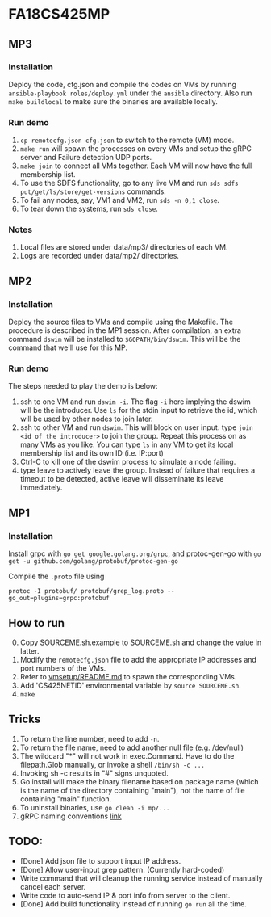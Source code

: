 # FA18CS425MP

## MP3

### Installation

Deploy the code, cfg.json and compile the codes on VMs by running `ansible-playbook roles/deploy.yml` under the `ansible` directory. Also run `make buildlocal` to make sure the binaries are available locally.

### Run demo

1. `cp remotecfg.json cfg.json` to switch to the remote (VM) mode.
2. `make run` will spawn the processes on every VMs and setup the gRPC server and Failure detection UDP ports.
3. `make join` to connect all VMs together. Each VM will now have the full membership list.
4. To use the SDFS functionality, go to any live VM and run `sds sdfs put/get/ls/store/get-versions` commands.
5. To fail any nodes, say, VM1 and VM2, run `sds -n 0,1 close`.
6. To tear down the systems, run `sds close`.

### Notes

1. Local files are stored under data/mp3/ directories of each VM.
2. Logs are recorded under data/mp2/ directories.

## MP2

### Installation

Deploy the source files to VMs and compile using the Makefile. The procedure is described in the MP1 session. After compilation, an extra command `dswim` will be installed to `$GOPATH/bin/dswim`. This will be the command that we'll use for this MP.

### Run demo

The steps needed to play the demo is below:
1. ssh to one VM and run `dswim -i`. The flag `-i` here implying the dswim will be the introducer. Use `ls` for the stdin input to retrieve the id, which will be used by other nodes to join later.
2. ssh to other VM and run `dswim`. This will block on user input. type `join <id of the introducer>` to join the group. Repeat this process on as many VMs as you like. You can type `ls` in any VM to get its local membership list and its own ID (i.e. IP:port)
3. Ctrl-C to kill one of the dswim process to simulate a node failing.
4. type leave to actively leave the group. Instead of failure that requires a timeout to be detected, active leave will disseminate its leave immediately.

## MP1

### Installation

Install grpc with
`go get google.golang.org/grpc`, and protoc-gen-go with `go get -u github.com/golang/protobuf/protoc-gen-go`

Compile the `.proto` file using

`protoc -I protobuf/ protobuf/grep_log.proto --go_out=plugins=grpc:protobuf`

## How to run

0. Copy SOURCEME.sh.example to SOURCEME.sh and change the value in latter.
1. Modify the `remotecfg.json` file to add the appropriate IP addresses and port numbers of the VMs.
2. Refer to [vmsetup/README.md](vmsetup/README.md) to spawn the corresponding VMs.
3. Add 'CS425NETID' environmental variable by `source SOURCEME.sh`.
4. `make`

## Tricks

1. To return the line number, need to add `-n`.
2. To return the file name, need to add another null file (e.g. /dev/null)
3. The wildcard "*" will not work in exec.Command. Have to do the filepath.Glob manually, or invoke a shell `/bin/sh -c ...`
4. Invoking sh -c results in "#" signs unquoted.
5. Go install will make the binary filename based on package name (which is the name of the directory containing "main"), not the name of file containing "main" function.
6. To uninstall binaries, use `go clean -i mp/...`
7. gRPC naming conventions [link](https://developers.google.com/protocol-buffers/docs/style)

## TODO:

- [Done] Add json file to support input IP address.
- [Done] Allow user-input grep pattern. (Currently hard-coded)
- Write command that will cleanup the running service instead of manually cancel each server.
- Write code to auto-send IP & port info from server to the client.
- [Done] Add build functionality instead of running `go run` all the time.
